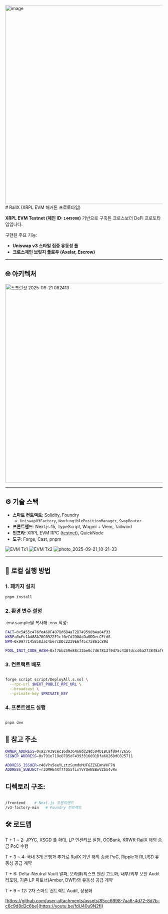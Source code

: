 <img width="1399" height="634" alt="image" src="https://github.com/user-attachments/assets/45dbeb3f-e8f6-4709-9ca1-01f347f188fe" /># RailX (XRPL EVM 해커톤 프로토타입)

**XRPL EVM Testnet (체인 ID: `1449000`)** 기반으로 구축된 크로스보더 DeFi 프로토타입입니다.  

구현된 주요 기능:

- **Uniswap v3 스타일 집중 유동성 풀**
- **크로스체인 브릿지 플로우 (Axelar, Escrow)**

---

## 🌐 아키텍처
<img width="1399" height="634" alt="스크린샷 2025-09-21 082413" src="https://github.com/user-attachments/assets/fe671193-5490-4c63-963a-36805415d7f6" />

---

## ⚙️ 기술 스택

- **스마트 컨트랙트**: Solidity, Foundry  
  - `UniswapV3Factory`, `NonfungiblePositionManager`, `SwapRouter`
- **프론트엔드**: Next.js 15, TypeScript, Wagmi + Viem, Tailwind
- **인프라**: XRPL EVM RPC ([testnet](https://rpc.testnet.xrplevm.org)), QuickNode
- **도구**: Forge, Cast, pnpm
  
![EVM Tx1](https://github.com/user-attachments/assets/335eb077-e9bf-4bae-bb09-f1b8bdb7b8a4)
![EVM Tx2](https://github.com/user-attachments/assets/2981e013-d72f-49a7-a575-67337b0ffea6)
![photo_2025-09-21_10-21-33](https://github.com/user-attachments/assets/ba046135-d6a8-4513-8c08-571273b018ac)


---

## 🚀 로컬 실행 방법

### 1. 패키지 설치

```bash
pnpm install
```


### 2. 환경 변수 설정
.env.sample을 복사해 .env 작성:

```bash
FACT=0x5A55c476feA68F487Bd6B4a72B749590b4a84f33
WXRP=0xFc1Ad88A70C0922F1cf0eCd2D0AcDa0DDecCFfd8
NPM=0x99771458583aC4be7cDDc2229E6f45c75861c89d

POOL_INIT_CODE_HASH=0xf7bb259e88c32be0c7d67813f9d75c4307dccd6a273848af69e93f1a6af7ede1
```

### 3. 컨트랙트 배포
```bash

forge script script/DeployAll.s.sol \
  --rpc-url $NEXT_PUBLIC_RPC_URL \
  --broadcast \
  --private-key $PRIVATE_KEY
```
### 4. 프론트엔드 실행
```bash

pnpm dev
```



## 📜 참고 주소

```bash
OWNER_ADDRESS=0xa27A39Cec16d936468dc29d504D1BCaf09472656
SIGNER_ADDRESS=0x791e719e87B5eF4393316091Dfa6826DdC025711

ADDRESS_ISSUER=r46VPv5eeYLztzSumdoMUFGZZGEWnVHF7N
ADDRESS_SUBJECT=rJDMHE4Xf7TQ55fixYVYQeNSBwVZbS4vRx
```


## 디렉토리 구조:

```bash

/frontend    # Next.js 프론트엔드
/v3-factory-min   # Foundry 컨트랙트


```
## 🛠️ 로드맵

T + 1 ~ 2: JPYC, XSGD 풀 확대, LP 인센티브 실험, OOBank, KRWK-RailX 해외 송금 PoC 수행

T + 3 ~ 4: 국내 3개 은행과 추가로 RailX 기반 해외 송금 PoC, Ripple과 RLUSD 유동성 공급 계약

T + 6: Delta-Neutral Vault 알파, 오라클/리스크 엔진 고도화, 내부/외부 보안 Audit 리포팅, 기존 LP 파트너(Amber, DWF)와 유동성 공급 계약

T + 9 ~ 12: 2차 스마트 컨트랙트 Audit, 상용화

[https://github.com/user-attachments/assets/85cc6998-7aa8-4d72-8d7b-c6c9d8d2c6be](https://youtu.be/fdU40u9N2fI)

